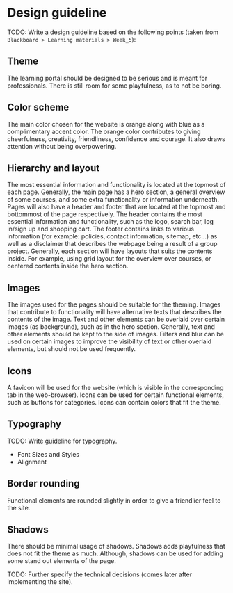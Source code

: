 # Design guideline

TODO: Write a design guideline based on the following points (taken from `Blackboard > Learning materials >
Week_5`):

## Theme

The learning portal should be designed to be serious and is meant for professionals. There is still room for some playfulness, as to not be boring.

## Color scheme

The main color chosen for the website is orange along with blue as a complimentary accent color. The orange color contributes to giving cheerfulness, creativity, friendliness, confidence and courage. It also draws attention without being overpowering.

## Hierarchy and layout

The most essential information and functionality is located at the topmost of each page. Generally, the main page has a hero section, a general overview of some courses, and some extra functionality or information underneath. Pages will also have a header and footer that are located at the topmost and bottommost of the page respectively. The header contains the most essential information and functionality, such as the logo, search bar, log in/sign up and shopping cart. The footer contains links to various information (for example: policies, contact information, sitemap, etc...) as well as a disclaimer that describes the webpage being a result of a group project. Generally, each section will have layouts that suits the contents inside. For example, using grid layout for the overview over courses, or centered contents inside the hero section.

## Images

The images used for the pages should be suitable for the theming. Images that contribute to functionality will have alternative texts that describes the contents of the image. Text and other elements can be overlaid over certain images (as background), such as in the hero section. Generally, text and other elements should be kept to the side of images. Filters and blur can be used on certain images to improve the visibility of text or other overlaid elements, but should not be used frequently.

## Icons

A favicon will be used for the website (which is visible in the corresponding tab in the web-browser). Icons can be used for certain functional elements, such as buttons for categories. Icons can contain colors that fit the theme.

## Typography

TODO: Write guideline for typography.

- Font Sizes and Styles
- Alignment

## Border rounding

Functional elements are rounded slightly in order to give a friendlier feel to the site.

## Shadows

There should be minimal usage of shadows. Shadows adds playfulness that does not fit the theme as much. Although, shadows can be used for adding some stand out elements of the page.



TODO: Further specify the technical decisions (comes later after implementing the site).